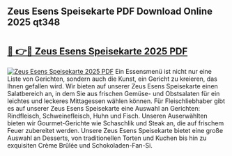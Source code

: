 ## Zeus Esens Speisekarte PDF Download Online 2025 qt348

# <h2><a href="http://gcdlud3.nevu.top/?p=Zeus+Esens+Speisekarte">🔗 👉🔴 Zeus Esens Speisekarte 2025 PDF</a></h2>

[![Zeus Esens Speisekarte 2025 PDF](https://i.imgur.com/dBaPXMq.png)](http://gcdlud3.nevu.top/?p=Zeus+Esens+Speisekarte)
Ein Essensmenü ist nicht nur eine Liste von Gerichten, sondern auch die Kunst, ein Gericht zu kreieren, das Ihnen gefallen wird. Wir bieten auf unserer Zeus Esens Speisekarte einen Salatbereich an, in dem Sie aus frischen Gemüse- und Obstsalaten für ein leichtes und leckeres Mittagessen wählen können. Für Fleischliebhaber gibt es auf unserer Zeus Esens Speisekarte eine Auswahl an Gerichten: Rindfleisch, Schweinefleisch, Huhn und Fisch. Unseren Auserwählten bieten wir Gourmet-Gerichte wie Schaschlik und Steak an, die auf frischem Feuer zubereitet werden. Unsere Zeus Esens Speisekarte bietet eine große Auswahl an Desserts, von traditionellen Torten und Kuchen bis hin zu exquisiten Crème Brûlée und Schokoladen-Fan-Si.
